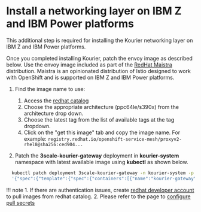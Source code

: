 # Install a networking layer on IBM Z and IBM Power platforms

This additional step is required for installing the Kourier networking layer on IBM Z and IBM Power platforms.

Once you completed installing Kourier,  patch the envoy image as described below. Use the envoy image included as part of the [RedHat Maistra](https://maistra.io/) distribution. Maistra is an opinionated distribution of Istio designed to work with OpenShift and is supported on IBM Z and IBM Power platforms.

1. Find the image name to use:  
    1. Access the [redhat catalog](https://catalog.redhat.com/software/containers/openshift-service-mesh/proxyv2-rhel8/5d2cda455a134672890f640a) 
    2.  Choose the appropriate architecture (ppc64le/s390x) from the architecture drop down. 
    3. Choose the latest tag from the list of available tags at the tag dropdown.
    4. Click on the "get this image" tab and copy the image name. For example: `registry.redhat.io/openshift-service-mesh/proxyv2-rhel8@sha256:ced904...`

2. Patch the **3scale-kourier-gateway**  deployment in **kourier-system** namespace with latest available image using **kubectl** as shown below.

  ```bash
    kubectl patch deployment 3scale-kourier-gateway -n kourier-system -p \
    '{"spec":{"template":{"spec":{"containers":[{"name":"kourier-gateway" "image":"<the proxyv2 image name>"}]}}}}'
  ```

!!! note
    1. If there are authentication issues, create [redhat developer account](developers.redhat.com/register) to pull images from redhat catalog. 
    2. Please refer to the page to [configure pull secrets](https://kubernetes.io/docs/tasks/configure-pod-container/configure-service-account/#add-imagepullsecrets-to-a-service-account)